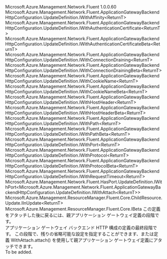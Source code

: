 <Type Name="IWithAttach&lt;ReturnT&gt;" FullName="Microsoft.Azure.Management.Network.Fluent.ApplicationGatewayBackendHttpConfiguration.UpdateDefinition.IWithAttach&lt;ReturnT&gt;">
  <TypeSignature Language="C#" Value="public interface IWithAttach&lt;ReturnT&gt; : Microsoft.Azure.Management.Network.Fluent.ApplicationGatewayBackendHttpConfiguration.UpdateDefinition.IWithAffinity&lt;ReturnT&gt;, Microsoft.Azure.Management.Network.Fluent.ApplicationGatewayBackendHttpConfiguration.UpdateDefinition.IWithAuthenticationCertificate&lt;ReturnT&gt;, Microsoft.Azure.Management.Network.Fluent.ApplicationGatewayBackendHttpConfiguration.UpdateDefinition.IWithAuthenticationCertificateBeta&lt;ReturnT&gt;, Microsoft.Azure.Management.Network.Fluent.ApplicationGatewayBackendHttpConfiguration.UpdateDefinition.IWithConnectionDraining&lt;ReturnT&gt;, Microsoft.Azure.Management.Network.Fluent.ApplicationGatewayBackendHttpConfiguration.UpdateDefinition.IWithConnectionDrainingBeta&lt;ReturnT&gt;, Microsoft.Azure.Management.Network.Fluent.ApplicationGatewayBackendHttpConfiguration.UpdateDefinition.IWithCookieName&lt;ReturnT&gt;, Microsoft.Azure.Management.Network.Fluent.ApplicationGatewayBackendHttpConfiguration.UpdateDefinition.IWithCookieNameBeta&lt;ReturnT&gt;, Microsoft.Azure.Management.Network.Fluent.ApplicationGatewayBackendHttpConfiguration.UpdateDefinition.IWithHostHeader&lt;ReturnT&gt;, Microsoft.Azure.Management.Network.Fluent.ApplicationGatewayBackendHttpConfiguration.UpdateDefinition.IWithHostHeaderBeta&lt;ReturnT&gt;, Microsoft.Azure.Management.Network.Fluent.ApplicationGatewayBackendHttpConfiguration.UpdateDefinition.IWithPath&lt;ReturnT&gt;, Microsoft.Azure.Management.Network.Fluent.ApplicationGatewayBackendHttpConfiguration.UpdateDefinition.IWithPathBeta&lt;ReturnT&gt;, Microsoft.Azure.Management.Network.Fluent.ApplicationGatewayBackendHttpConfiguration.UpdateDefinition.IWithPort&lt;ReturnT&gt;, Microsoft.Azure.Management.Network.Fluent.ApplicationGatewayBackendHttpConfiguration.UpdateDefinition.IWithProtocol&lt;ReturnT&gt;, Microsoft.Azure.Management.Network.Fluent.ApplicationGatewayBackendHttpConfiguration.UpdateDefinition.IWithProtocolBeta&lt;ReturnT&gt;, Microsoft.Azure.Management.Network.Fluent.ApplicationGatewayBackendHttpConfiguration.UpdateDefinition.IWithRequestTimeout&lt;ReturnT&gt;, Microsoft.Azure.Management.Network.Fluent.HasPort.UpdateDefinition.IWithPort&lt;Microsoft.Azure.Management.Network.Fluent.ApplicationGatewayBackendHttpConfiguration.UpdateDefinition.IWithAttach&lt;ReturnT&gt;&gt;, Microsoft.Azure.Management.ResourceManager.Fluent.Core.ChildResource.Update.IInUpdate&lt;ReturnT&gt;, Microsoft.Azure.Management.ResourceManager.Fluent.Core.IBeta" />
  <TypeSignature Language="ILAsm" Value=".class public interface auto ansi abstract IWithAttach`1&lt;ReturnT&gt; implements class Microsoft.Azure.Management.Network.Fluent.ApplicationGatewayBackendHttpConfiguration.UpdateDefinition.IWithAffinity`1&lt;!ReturnT&gt;, class Microsoft.Azure.Management.Network.Fluent.ApplicationGatewayBackendHttpConfiguration.UpdateDefinition.IWithAuthenticationCertificate`1&lt;!ReturnT&gt;, class Microsoft.Azure.Management.Network.Fluent.ApplicationGatewayBackendHttpConfiguration.UpdateDefinition.IWithAuthenticationCertificateBeta`1&lt;!ReturnT&gt;, class Microsoft.Azure.Management.Network.Fluent.ApplicationGatewayBackendHttpConfiguration.UpdateDefinition.IWithConnectionDraining`1&lt;!ReturnT&gt;, class Microsoft.Azure.Management.Network.Fluent.ApplicationGatewayBackendHttpConfiguration.UpdateDefinition.IWithConnectionDrainingBeta`1&lt;!ReturnT&gt;, class Microsoft.Azure.Management.Network.Fluent.ApplicationGatewayBackendHttpConfiguration.UpdateDefinition.IWithCookieName`1&lt;!ReturnT&gt;, class Microsoft.Azure.Management.Network.Fluent.ApplicationGatewayBackendHttpConfiguration.UpdateDefinition.IWithCookieNameBeta`1&lt;!ReturnT&gt;, class Microsoft.Azure.Management.Network.Fluent.ApplicationGatewayBackendHttpConfiguration.UpdateDefinition.IWithHostHeader`1&lt;!ReturnT&gt;, class Microsoft.Azure.Management.Network.Fluent.ApplicationGatewayBackendHttpConfiguration.UpdateDefinition.IWithHostHeaderBeta`1&lt;!ReturnT&gt;, class Microsoft.Azure.Management.Network.Fluent.ApplicationGatewayBackendHttpConfiguration.UpdateDefinition.IWithPath`1&lt;!ReturnT&gt;, class Microsoft.Azure.Management.Network.Fluent.ApplicationGatewayBackendHttpConfiguration.UpdateDefinition.IWithPathBeta`1&lt;!ReturnT&gt;, class Microsoft.Azure.Management.Network.Fluent.ApplicationGatewayBackendHttpConfiguration.UpdateDefinition.IWithPort`1&lt;!ReturnT&gt;, class Microsoft.Azure.Management.Network.Fluent.ApplicationGatewayBackendHttpConfiguration.UpdateDefinition.IWithProtocol`1&lt;!ReturnT&gt;, class Microsoft.Azure.Management.Network.Fluent.ApplicationGatewayBackendHttpConfiguration.UpdateDefinition.IWithProtocolBeta`1&lt;!ReturnT&gt;, class Microsoft.Azure.Management.Network.Fluent.ApplicationGatewayBackendHttpConfiguration.UpdateDefinition.IWithRequestTimeout`1&lt;!ReturnT&gt;, class Microsoft.Azure.Management.Network.Fluent.HasPort.UpdateDefinition.IWithPort`1&lt;class Microsoft.Azure.Management.Network.Fluent.ApplicationGatewayBackendHttpConfiguration.UpdateDefinition.IWithAttach`1&lt;!ReturnT&gt;&gt;, class Microsoft.Azure.Management.ResourceManager.Fluent.Core.ChildResource.Update.IInUpdate`1&lt;!ReturnT&gt;, class Microsoft.Azure.Management.ResourceManager.Fluent.Core.IBeta" />
  <TypeSignature Language="DocId" Value="T:Microsoft.Azure.Management.Network.Fluent.ApplicationGatewayBackendHttpConfiguration.UpdateDefinition.IWithAttach`1" />
  <TypeSignature Language="VB.NET" Value="Public Interface IWithAttach(Of ReturnT)&#xA;Implements IBeta, IInUpdate(Of ReturnT), IWithAffinity(Of ReturnT), IWithAuthenticationCertificate(Of ReturnT), IWithAuthenticationCertificateBeta(Of ReturnT), IWithConnectionDraining(Of ReturnT), IWithConnectionDrainingBeta(Of ReturnT), IWithCookieName(Of ReturnT), IWithCookieNameBeta(Of ReturnT), IWithHostHeader(Of ReturnT), IWithHostHeaderBeta(Of ReturnT), IWithPath(Of ReturnT), IWithPathBeta(Of ReturnT), IWithPort(Of IWithAttach(Of ReturnT)), IWithPort(Of ReturnT), IWithProtocol(Of ReturnT), IWithProtocolBeta(Of ReturnT), IWithRequestTimeout(Of ReturnT)" />
  <TypeSignature Language="F#" Value="type IWithAttach&lt;'ReturnT&gt; = interface&#xA;    interface IInUpdate&lt;'ReturnT&gt;&#xA;    interface IWithPort&lt;'ReturnT&gt;&#xA;    interface IWithPort&lt;IWithAttach&lt;'ReturnT&gt;&gt;&#xA;    interface IWithAffinity&lt;'ReturnT&gt;&#xA;    interface IWithProtocol&lt;'ReturnT&gt;&#xA;    interface IWithProtocolBeta&lt;'ReturnT&gt;&#xA;    interface IBeta&#xA;    interface IWithRequestTimeout&lt;'ReturnT&gt;&#xA;    interface IWithHostHeader&lt;'ReturnT&gt;&#xA;    interface IWithHostHeaderBeta&lt;'ReturnT&gt;&#xA;    interface IWithConnectionDraining&lt;'ReturnT&gt;&#xA;    interface IWithConnectionDrainingBeta&lt;'ReturnT&gt;&#xA;    interface IWithCookieName&lt;'ReturnT&gt;&#xA;    interface IWithCookieNameBeta&lt;'ReturnT&gt;&#xA;    interface IWithPath&lt;'ReturnT&gt;&#xA;    interface IWithPathBeta&lt;'ReturnT&gt;&#xA;    interface IWithAuthenticationCertificate&lt;'ReturnT&gt;&#xA;    interface IWithAuthenticationCertificateBeta&lt;'ReturnT&gt;" />
  <AssemblyInfo>
    <AssemblyName>Microsoft.Azure.Management.Network.Fluent</AssemblyName>
    <AssemblyVersion>1.0.0.60</AssemblyVersion>
  </AssemblyInfo>
  <TypeParameters>
    <TypeParameter Name="ParentT" />
  </TypeParameters>
  <Interfaces>
    <Interface>
      <InterfaceName>Microsoft.Azure.Management.Network.Fluent.ApplicationGatewayBackendHttpConfiguration.UpdateDefinition.IWithAffinity&lt;ReturnT&gt;</InterfaceName>
    </Interface>
    <Interface>
      <InterfaceName>Microsoft.Azure.Management.Network.Fluent.ApplicationGatewayBackendHttpConfiguration.UpdateDefinition.IWithAuthenticationCertificate&lt;ReturnT&gt;</InterfaceName>
    </Interface>
    <Interface>
      <InterfaceName>Microsoft.Azure.Management.Network.Fluent.ApplicationGatewayBackendHttpConfiguration.UpdateDefinition.IWithAuthenticationCertificateBeta&lt;ReturnT&gt;</InterfaceName>
    </Interface>
    <Interface>
      <InterfaceName>Microsoft.Azure.Management.Network.Fluent.ApplicationGatewayBackendHttpConfiguration.UpdateDefinition.IWithConnectionDraining&lt;ReturnT&gt;</InterfaceName>
    </Interface>
    <Interface>
      <InterfaceName>Microsoft.Azure.Management.Network.Fluent.ApplicationGatewayBackendHttpConfiguration.UpdateDefinition.IWithConnectionDrainingBeta&lt;ReturnT&gt;</InterfaceName>
    </Interface>
    <Interface>
      <InterfaceName>Microsoft.Azure.Management.Network.Fluent.ApplicationGatewayBackendHttpConfiguration.UpdateDefinition.IWithCookieName&lt;ReturnT&gt;</InterfaceName>
    </Interface>
    <Interface>
      <InterfaceName>Microsoft.Azure.Management.Network.Fluent.ApplicationGatewayBackendHttpConfiguration.UpdateDefinition.IWithCookieNameBeta&lt;ReturnT&gt;</InterfaceName>
    </Interface>
    <Interface>
      <InterfaceName>Microsoft.Azure.Management.Network.Fluent.ApplicationGatewayBackendHttpConfiguration.UpdateDefinition.IWithHostHeader&lt;ReturnT&gt;</InterfaceName>
    </Interface>
    <Interface>
      <InterfaceName>Microsoft.Azure.Management.Network.Fluent.ApplicationGatewayBackendHttpConfiguration.UpdateDefinition.IWithHostHeaderBeta&lt;ReturnT&gt;</InterfaceName>
    </Interface>
    <Interface>
      <InterfaceName>Microsoft.Azure.Management.Network.Fluent.ApplicationGatewayBackendHttpConfiguration.UpdateDefinition.IWithPath&lt;ReturnT&gt;</InterfaceName>
    </Interface>
    <Interface>
      <InterfaceName>Microsoft.Azure.Management.Network.Fluent.ApplicationGatewayBackendHttpConfiguration.UpdateDefinition.IWithPathBeta&lt;ReturnT&gt;</InterfaceName>
    </Interface>
    <Interface>
      <InterfaceName>Microsoft.Azure.Management.Network.Fluent.ApplicationGatewayBackendHttpConfiguration.UpdateDefinition.IWithPort&lt;ReturnT&gt;</InterfaceName>
    </Interface>
    <Interface>
      <InterfaceName>Microsoft.Azure.Management.Network.Fluent.ApplicationGatewayBackendHttpConfiguration.UpdateDefinition.IWithProtocol&lt;ReturnT&gt;</InterfaceName>
    </Interface>
    <Interface>
      <InterfaceName>Microsoft.Azure.Management.Network.Fluent.ApplicationGatewayBackendHttpConfiguration.UpdateDefinition.IWithProtocolBeta&lt;ReturnT&gt;</InterfaceName>
    </Interface>
    <Interface>
      <InterfaceName>Microsoft.Azure.Management.Network.Fluent.ApplicationGatewayBackendHttpConfiguration.UpdateDefinition.IWithRequestTimeout&lt;ReturnT&gt;</InterfaceName>
    </Interface>
    <Interface>
      <InterfaceName>Microsoft.Azure.Management.Network.Fluent.HasPort.UpdateDefinition.IWithPort&lt;Microsoft.Azure.Management.Network.Fluent.ApplicationGatewayBackendHttpConfiguration.UpdateDefinition.IWithAttach&lt;ReturnT&gt;&gt;</InterfaceName>
    </Interface>
    <Interface>
      <InterfaceName>Microsoft.Azure.Management.ResourceManager.Fluent.Core.ChildResource.Update.IInUpdate&lt;ReturnT&gt;</InterfaceName>
    </Interface>
    <Interface>
      <InterfaceName>Microsoft.Azure.Management.ResourceManager.Fluent.Core.IBeta</InterfaceName>
    </Interface>
  </Interfaces>
  <Docs>
    <typeparam name="ReturnT">この定義をアタッチした後に戻るには、親アプリケーション ゲートウェイ定義の段階です。</typeparam>
    <summary>
            アプリケーション ゲートウェイ バックエンド HTTP 構成の定義の最終段階です。
            この段階で、残りの省略可能な設定を指定することができます、または定義 WithAttach.attach() を使用して親アプリケーション ゲートウェイ定義にアタッチできます。
            </summary>
    <remarks>To be added.</remarks>
  </Docs>
  <Members />
</Type>